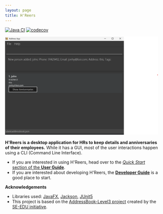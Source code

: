 ```yaml
---
layout: page
title: H'Reers
---
```


[![Java CI](https://github.com/AY2425S2-CS2103T-F12-4/tp/actions/workflows/gradle.yml/badge.svg)](https://github.com/AY2425S2-CS2103T-F12-4/tp/actions/workflows/gradle.yml)
[![codecov](https://codecov.io/gh/nus-cs2103-AY2425S2/tp/graph/badge.svg?token=WSB76KOM78)](https://codecov.io/gh/nus-cs2103-AY2425S2/tp)

![Ui](images/Productscreenshot.png)

**H'Reers is a desktop application for HRs to keep details and anniversaries of their employees.** While it has a GUI, most of the user interactions happen using a CLI (Command Line Interface).

* If you are interested in using H'Reers, head over to the [_Quick Start_ section of the **User Guide**](https://ay2425s2-cs2103t-f12-4.github.io/tp/UserGuide.html).
* If you are interested about developing H'Reers, the [**Developer Guide**](https://ay2425s2-cs2103t-f12-4.github.io/tp/DeveloperGuide.html) is a good place to start.


**Acknowledgements**

* Libraries used: [JavaFX](https://openjfx.io/), [Jackson](https://github.com/FasterXML/jackson), [JUnit5](https://github.com/junit-team/junit5)
* This project is based on the [AddressBook-Level3 project](https://se-education.org/guides/conventions/java/intermediate.html) created by the [SE-EDU initiative](https://se-education.org).

